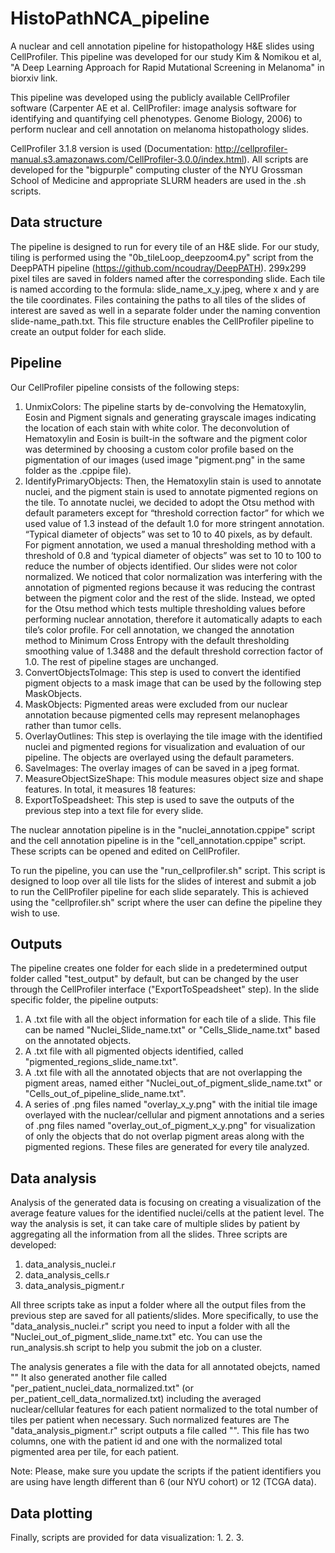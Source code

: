 # HistoPathNCA_pipeline
A nuclear and cell annotation pipeline for histopathology H&amp;E slides using CellProfiler. This pipeline was developed for our study Kim & Nomikou et al, "A Deep Learning Approach for Rapid Mutational Screening in Melanoma" in biorxiv link.

This pipeline was developed using the publicly available CellProfiler software (Carpenter AE et al. CellProfiler: image analysis software for identifying and 
quantifying cell phenotypes. Genome Biology, 2006) to perform nuclear and cell annotation on melanoma histopathology slides. 

CellProfiler 3.1.8 version is used (Documentation: http://cellprofiler-manual.s3.amazonaws.com/CellProfiler-3.0.0/index.html). 
All scripts are developed for the "bigpurple" computing cluster of the NYU Grossman School of Medicine and appropriate SLURM headers are used in the .sh scripts. 

## Data structure
The pipeline is designed to run for every tile of an H&E slide. For our study, tiling is performed using the "0b_tileLoop_deepzoom4.py" script from the DeepPATH pipeline (https://github.com/ncoudray/DeepPATH). 
299x299 pixel tiles are saved in folders named after the corresponding slide. Each tile is named according to the formula: slide_name_x_y.jpeg, where x and y are the tile coordinates. Files containing the paths to all tiles of the slides of interest are saved as well in a separate folder under the naming convention slide-name_path.txt. This file structure enables the CellProfiler pipeline to create an output folder for each slide.

## Pipeline
Our CellProfiler pipeline consists of the following steps:
1. UnmixColors: The pipeline starts by de-convolving the Hematoxylin, Eosin and Pigment signals and generating grayscale images indicating the location of each stain with white color. The deconvolution of Hematoxylin and Eosin is built-in the software and the pigment color was determined by choosing a custom color profile based on the pigmentation of our images (used image "pigment.png" in the same folder as the .cppipe file). 
2. IdentifyPrimaryObjects: Then, the Hematoxylin stain is used to annotate nuclei, and the pigment stain is used to annotate pigmented regions on the tile. To annotate nuclei, we decided to adopt the Otsu method with default parameters except for “threshold correction factor” for which we used value of 1.3 instead of the default 1.0 for more stringent annotation. “Typical diameter of objects” was set to 10 to 40 pixels, as by default. For pigment annotation, we used a manual thresholding method with a threshold of 0.8 and ‘typical diameter of objects” was set to 10 to 100 to reduce the number of objects identified. Our slides were not color normalized. We noticed that color normalization was interfering with the annotation of pigmented regions because it was reducing the contrast between the pigment color and the rest of the slide. Instead, we opted for the Otsu method which tests multiple thresholding values before performing nuclear annotation, therefore it automatically adapts to each tile’s color profile. For cell annotation, we changed the annotation method to Minimum Cross Entropy with the default thresholding smoothing value of 1.3488 and the default threshold correction factor of 1.0. The rest of pipeline stages are unchanged.
3. ConvertObjectsToImage: This step is used to convert the identified pigment objects to a mask image that can be used by the following step MaskObjects.
4. MaskObjects: Pigmented areas were excluded from our nuclear annotation because pigmented cells may represent melanophages rather than tumor cells. 
5. OverlayOutlines: This step is overlaying the tile image with the identified nuclei and pigmented regions for visualization and evaluation of our pipeline. The objects are overlayed using the default parameters. 
6. SaveImages: The overlay images of can be saved in a jpeg format.
7. MeasureObjectSizeShape: This module measures object size and shape features. In total, it measures 18 features: 
8. ExportToSpeadsheet: This step is used to save the outputs of the previous step into a text file for every slide.

The nuclear annotation pipeline is in the "nuclei_annotation.cppipe" script and the cell annotation pipeline is in the "cell_annotation.cppipe" script. These scripts can be opened and edited on CellProfiler.  

To run the pipeline, you can use the "run_cellprofiler.sh" script. This script is designed to loop over all tile lists for the slides of interest and submit a job to run the CellProfiler pipeline for each slide separately. This is achieved using the "cellprofiler.sh" script where the user can define the pipeline they wish to use. 

## Outputs
The pipeline creates one folder for each slide in a predetermined output folder called "test_output" by default, but can be changed by the user through the CellProfiler interface ("ExportToSpeadsheet" step). 
In the slide specific folder, the pipeline outputs:
1. A .txt file with all the object information for each tile of a slide. This file can be named "Nuclei_Slide_name.txt" or "Cells_Slide_name.txt" based on the annotated objects. 
2. A .txt file with all pigmented objects identified, called "pigmented_regions_slide_name.txt".
3. A .txt file with all the annotated objects that are not overlapping the pigment areas, named either "Nuclei_out_of_pigment_slide_name.txt" or "Cells_out_of_pipeline_slide_name.txt".
4. A series of .png files named "overlay_x_y.png" with the initial tile image overlayed with the nuclear/cellular and pigment annotations and a series of .png files named "overlay_out_of_pigment_x_y.png" for visualization of only the objects that do not overlap pigment areas along with the pigmented regions. These files are generated for every tile analyzed.  

## Data analysis
Analysis of the generated data is focusing on creating a visualization of the average feature values for the identified nuclei/cells at the patient level. The way the analysis is set, it can take care of multiple slides by patient by aggregating all the information from all the slides. Three scripts are developed:
1. data_analysis_nuclei.r 
2. data_analysis_cells.r
3. data_analysis_pigment.r

All three scripts take as input a folder where all the output files from the previous step are saved for all patients/slides.
More specifically, to use the "data_analysis_nuclei.r" script you need to input a folder with all the "Nuclei_out_of_pigment_slide_name.txt" etc. You can use the run_analysis.sh script to help you submit the job on a cluster. 

The analysis generates a file with the data for all annotated obejcts, named "" It also generated another file called "per_patient_nuclei_data_normalized.txt" (or per_patient_cell_data_normalized.txt) including the averaged nuclear/cellular features for each patient normalized to the total number of tiles per patient  when necessary. Such normalized features are 
The "data_analysis_pigment.r" script outputs a file called "". This file has two columns, one with the patient id and one with the normalized total pigmented area per tile, for each patient.

Note: Please, make sure you update the scripts if the patient identifiers you are using have length different than 6 (our NYU cohort) or 12 (TCGA data).

## Data plotting
Finally, scripts are provided for data visualization:
1. 
2. 
3. 


